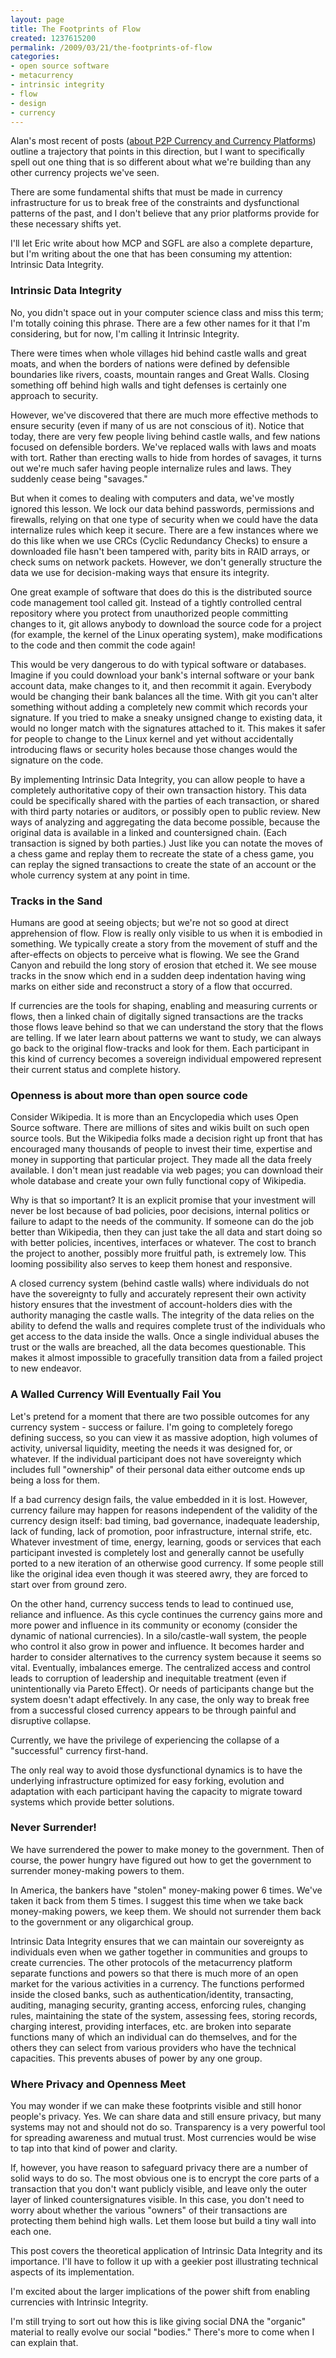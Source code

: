 ```yaml
---
layout: page
title: The Footprints of Flow
created: 1237615200
permalink: /2009/03/21/the-footprints-of-flow
categories:
- open source software
- metacurrency
- intrinsic integrity
- flow
- design
- currency
---
```

Alan's most recent of posts ([about P2P Currency and Currency Platforms](/new-currency-frontiers/p2p-currency-platforms)) outline a trajectory that points in this direction, but I want to specifically spell out one thing that is so different about what we're building than any other currency projects we've seen.

There are some fundamental shifts that must be made in currency infrastructure for us to break free of the constraints and dysfunctional patterns of the past, and I don't believe that any prior platforms provide for these necessary shifts yet.

I'll let Eric write about how MCP and SGFL are also a complete departure, but I'm writing about the one that has been consuming my attention: Intrinsic Data Integrity.

### Intrinsic Data Integrity

No, you didn't space out in your computer science class and miss this term; I'm totally coining this phrase. There are a few other names for it that I'm considering, but for now, I'm calling it Intrinsic Integrity.

There were times when whole villages hid behind castle walls and great moats, and when the borders of nations were defined by defensible boundaries like rivers, coasts, mountain ranges and Great Walls. Closing something off behind high walls and tight defenses is certainly one approach to security.

However, we've discovered that there are much more effective methods to ensure security (even if many of us are not conscious of it). Notice that today, there are very few people living behind castle walls, and few nations focused on defensible borders. We've replaced walls with laws and moats with tort. Rather than erecting walls to hide from hordes of savages, it turns out we're much safer having people internalize rules and laws. They suddenly cease being "savages."

But when it comes to dealing with computers and data, we've mostly ignored this lesson. We lock our data behind passwords, permissions and firewalls, relying on that one type of security when we could have the data internalize rules which keep it secure. There are a few instances where we do this like when we use CRCs (Cyclic Redundancy Checks) to ensure a downloaded file hasn't been tampered with, parity bits in RAID arrays, or check sums on network packets. However, we don't generally structure the data we use for decision-making ways that ensure its integrity.

One great example of software that does do this is the distributed source code management tool called git. Instead of a tightly controlled central repository where you protect from unauthorized people committing changes to it, git allows anybody to download the source code for a project (for example, the kernel of the Linux operating system), make modifications to the code and then commit the code again!

This would be very dangerous to do with typical software or databases. Imagine if you could download your bank's internal software or your bank account data, make changes to it, and then recommit it again. Everybody would be changing their bank balances all the time. With git you can't alter something without adding a completely new commit which records your signature. If you tried to make a sneaky unsigned change to existing data, it would no longer match with the signatures attached to it. This makes it safer for people to change to the Linux kernel and yet without accidentally introducing flaws or security holes because those changes would the signature on the code.

By implementing Intrinsic Data Integrity, you can allow people to have a completely authoritative copy of their own transaction history. This data could be specifically shared with the parties of each transaction, or shared with third party notaries or auditors, or possibly open to public review. New ways of analyzing and aggregating the data become possible, because the original data is available in a linked and countersigned chain. (Each transaction is signed by both parties.)  Just like you can notate the moves of a chess game and replay them to recreate the state of a chess game, you can replay the signed transactions to create the state of an account or the whole currency system at any point in time.

### Tracks in the Sand

Humans are good at seeing objects; but we're not so good at direct apprehension of flow. Flow is really only visible to us when it is embodied in something. We typically create a story from the movement of stuff and the after-effects on objects to perceive what is flowing. We see the Grand Canyon and rebuild the long story of erosion that etched it. We see mouse tracks in the snow which end in a sudden deep indentation having wing marks on either side and reconstruct a story of a flow that occurred.

If currencies are the tools for shaping, enabling and measuring currents or flows, then a linked chain of digitally signed transactions are the tracks those flows leave behind so that we can understand the story that the flows are telling. If we later learn about patterns we want to study, we can always go back to the original flow-tracks and look for them. Each participant in this kind of currency becomes a sovereign individual empowered represent their current status and complete history.

### Openness is about more than open source code

Consider Wikipedia. It is more than an Encyclopedia which uses Open Source software. There are millions of sites and wikis built on such open source tools. But the Wikipedia folks made a decision right up front that has encouraged many thousands of people to invest their time, expertise and money in supporting that particular project. They made all the data freely available. I don't mean just readable via web pages; you can download their whole database and create your own fully functional copy of Wikipedia.

Why is that so important? It is an explicit promise that your investment will never be lost because of bad policies, poor decisions, internal politics or failure to adapt to the needs of the community. If someone can do the job better than Wikipedia, then they can just take the all data and start doing so with better policies, incentives, interfaces or whatever. The cost to branch the project to another, possibly more fruitful path, is extremely low. This looming possibility also serves to keep them honest and responsive.

A closed currency system (behind castle walls) where individuals do not have the sovereignty to fully and accurately represent their own activity history ensures that the investment of account-holders dies with the authority managing the castle walls. The integrity of the data relies on the ability to defend the walls and requires complete trust of the individuals who get access to the data inside the walls. Once a single individual abuses the trust or the walls are breached, all the data becomes questionable. This makes it almost impossible to gracefully transition data from a failed project to new endeavor.

### A Walled Currency Will Eventually Fail You

Let's pretend for a moment that there are two possible outcomes for any currency system - success or failure. I'm going to completely forego defining success, so you can view it as massive adoption, high volumes of activity, universal liquidity, meeting the needs it was designed for, or whatever. If the individual participant does not have sovereignty which includes full "ownership" of their personal data either outcome ends up being a loss for them.

If a bad currency design fails, the value embedded in it is lost. However, currency failure may happen for reasons independent of the validity of the currency design itself: bad timing, bad governance, inadequate leadership, lack of funding, lack of promotion, poor infrastructure, internal strife, etc. Whatever investment of time, energy, learning, goods or services that each participant invested is completely lost and generally cannot be usefully ported to a new iteration of an otherwise good currency. If some people still like the original idea even though it was steered awry, they are forced to start over from ground zero.

On the other hand, currency success tends to lead to continued use, reliance and influence. As this cycle continues the currency gains more and more power and influence in its community or economy (consider the dynamic of national currencies). In a silo/castle-wall system, the people who control it also grow in power and influence. It becomes harder and harder to consider alternatives to the currency system because it seems so vital. Eventually, imbalances emerge. The centralized access and control leads to corruption of leadership and inequitable treatment (even if unintentionally via Pareto Effect). Or needs of participants change but the system doesn't adapt effectively. In any case, the only way to break free from a successful closed currency appears to be through painful and disruptive collapse.

Currently, we have the privilege of experiencing the collapse of a "successful" currency first-hand.

The only real way to avoid those dysfunctional dynamics is to have the underlying infrastructure optimized for easy forking, evolution and adaptation with each participant having the capacity to migrate toward systems which provide better solutions.

### Never Surrender!

We have surrendered the power to make money to the government. Then of course, the power hungry have figured out how to get the government to surrender money-making powers to them.

In America, the bankers have "stolen" money-making power 6 times. We've taken it back from them 5 times. I suggest this time when we take back money-making powers, we keep them. We should not surrender them back to the government or any oligarchical group.

Intrinsic Data Integrity ensures that we can maintain our sovereignty as individuals even when we gather together in communities and groups to create currencies. The other protocols of the metacurrency platform separate functions and powers so that there is much more of an open market for the various activities in a currency. The functions performed inside the closed banks, such as authentication/identity, transacting, auditing, managing security, granting access, enforcing rules, changing rules, maintaining the state of the system, assessing fees, storing records, charging interest, providing interfaces, etc. are broken into separate functions many of which an individual can do themselves, and for the others they can select from various providers who have the technical capacities. This prevents abuses of power by any one group.

### Where Privacy and Openness Meet

You may wonder if we can make these footprints visible and still honor people's privacy. Yes. We can share data and still ensure privacy, but many systems may not and should not do so. Transparency is a very powerful tool for spreading awareness and mutual trust. Most currencies would be wise to tap into that kind of power and clarity.

If, however, you have reason to safeguard privacy there are a number of solid ways to do so. The most obvious one is to encrypt the core parts of a transaction that you don't want publicly visible, and leave only the outer layer of linked countersignatures visible. In this case, you don't need to worry about whether the various "owners" of their transactions are protecting them behind high walls. Let them loose but build a tiny wall into each one.

This post covers the theoretical application of Intrinsic Data Integrity and its importance. I'll have to follow it up with a geekier post illustrating technical aspects of its implementation.

I'm excited about the larger implications of the power shift from enabling currencies with Intrinsic Integrity.

I'm still trying to sort out how this is like giving social DNA the "organic" material to really evolve our social "bodies." There's more to come when I can explain that.
